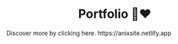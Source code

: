 <h1 align="center">Portfolio 💼❤️</h1> 
Discover more by clicking here.  https://anixsite.netlify.app
<!-- https://aniketyadav.tech/ -->
